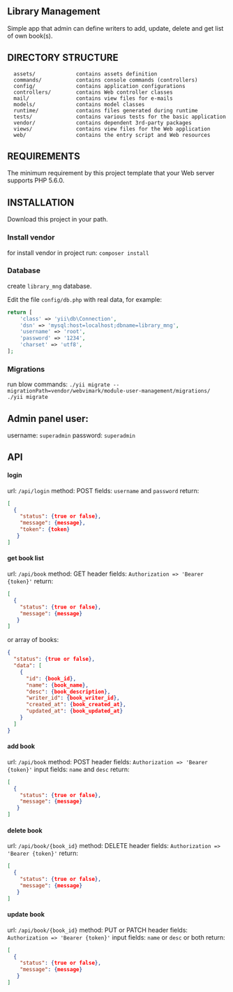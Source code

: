 
## Library Management
Simple app that admin can define writers to add, update, delete and get list of own book(s).

DIRECTORY STRUCTURE
-------------------

      assets/             contains assets definition
      commands/           contains console commands (controllers)
      config/             contains application configurations
      controllers/        contains Web controller classes
      mail/               contains view files for e-mails
      models/             contains model classes
      runtime/            contains files generated during runtime
      tests/              contains various tests for the basic application
      vendor/             contains dependent 3rd-party packages
      views/              contains view files for the Web application
      web/                contains the entry script and Web resources



REQUIREMENTS
------------

The minimum requirement by this project template that your Web server supports PHP 5.6.0.


INSTALLATION
------------
Download this project in your path.
### Install vendor
for install vendor in project run:
 `composer install`

### Database
create `library_mng`  database.

Edit the file `config/db.php` with real data, for example:

```php
return [
    'class' => 'yii\db\Connection',
    'dsn' => 'mysql:host=localhost;dbname=library_mng',
    'username' => 'root',
    'password' => '1234',
    'charset' => 'utf8',
];
```
### Migrations
run blow commands:
`./yii migrate --migrationPath=vendor/webvimark/module-user-management/migrations/`
`./yii migrate`

## Admin panel user:
username: `superadmin`
password: `superadmin`

## API
#### login
url: `/api/login`
method: POST
fields: `username` and `password`
return:
```json
[
  {
    "status": {true or false},
    "message": {message},
    "token": {token}
   }
]
```

#### get book list
url: `/api/book`
method: GET
header fields: `Authorization => 'Bearer {token}'`
return:
```json
[
  {
    "status": {true or false},
    "message": {message}
   }
]
```

or array of books:
```json
{
  "status": {true or false},
  "data": [
    {
      "id": {book_id},
      "name": {book_name},
      "desc": {book_description},
      "writer_id": {book_writer_id},
      "created_at": {book_created_at},
      "updated_at": {book_updated_at}
    }
  ]
}
```

#### add book
url: `/api/book`
method: POST
header fields: `Authorization => 'Bearer {token}'`
input fields: `name` and `desc`
return:
```json
[
  {
    "status": {true or false},
    "message": {message}
   }
]
```

#### delete book
url: `/api/book/{book_id}`
method: DELETE
header fields: `Authorization => 'Bearer {token}'`
return:
```json
[
  {
    "status": {true or false},
    "message": {message}
   }
]
```


#### update book
url: `/api/book/{book_id}`
method: PUT or PATCH
header fields: `Authorization => 'Bearer {token}'`
input fields: `name` or `desc` or both
return:
```json
[
  {
    "status": {true or false},
    "message": {message}
   }
]
```
